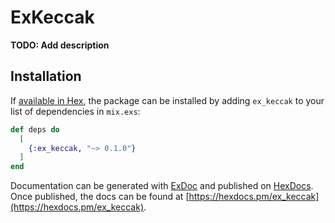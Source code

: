 # ExKeccak

**TODO: Add description**

## Installation

If [available in Hex](https://hex.pm/docs/publish), the package can be installed
by adding `ex_keccak` to your list of dependencies in `mix.exs`:

```elixir
def deps do
  [
    {:ex_keccak, "~> 0.1.0"}
  ]
end
```

Documentation can be generated with [ExDoc](https://github.com/elixir-lang/ex_doc)
and published on [HexDocs](https://hexdocs.pm). Once published, the docs can
be found at [https://hexdocs.pm/ex_keccak](https://hexdocs.pm/ex_keccak).

